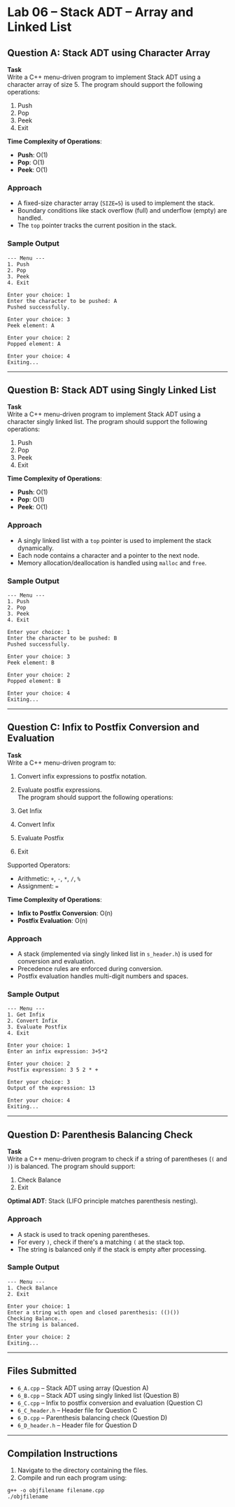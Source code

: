 # Lab 06 – Stack ADT – Array and Linked List

## Question A: Stack ADT using Character Array

**Task**  
Write a C++ menu-driven program to implement Stack ADT using a character array of size 5. The program should support the following operations:

1. Push  
2. Pop  
3. Peek  
4. Exit  

**Time Complexity of Operations**:  
- **Push**: O(1)  
- **Pop**: O(1)  
- **Peek**: O(1)  

### Approach  
- A fixed-size character array (`SIZE=5`) is used to implement the stack.  
- Boundary conditions like stack overflow (full) and underflow (empty) are handled.  
- The `top` pointer tracks the current position in the stack.  

### Sample Output  

```
--- Menu ---  
1. Push  
2. Pop  
3. Peek  
4. Exit  

Enter your choice: 1  
Enter the character to be pushed: A  
Pushed successfully.  

Enter your choice: 3  
Peek element: A  

Enter your choice: 2  
Popped element: A  

Enter your choice: 4  
Exiting...  
```

---

## Question B: Stack ADT using Singly Linked List  

**Task**  
Write a C++ menu-driven program to implement Stack ADT using a character singly linked list. The program should support the following operations:  

1. Push  
2. Pop  
3. Peek  
4. Exit  

**Time Complexity of Operations**:  
- **Push**: O(1)  
- **Pop**: O(1)  
- **Peek**: O(1)  

### Approach  
- A singly linked list with a `top` pointer is used to implement the stack dynamically.  
- Each node contains a character and a pointer to the next node.  
- Memory allocation/deallocation is handled using `malloc` and `free`.  

### Sample Output  

```
--- Menu ---  
1. Push  
2. Pop  
3. Peek  
4. Exit  

Enter your choice: 1  
Enter the character to be pushed: B  
Pushed successfully.  

Enter your choice: 3  
Peek element: B  

Enter your choice: 2  
Popped element: B  

Enter your choice: 4  
Exiting...  
```

---

## Question C: Infix to Postfix Conversion and Evaluation  

**Task**  
Write a C++ menu-driven program to:  
1. Convert infix expressions to postfix notation.  
2. Evaluate postfix expressions.  
The program should support the following operations:  

1. Get Infix  
2. Convert Infix  
3. Evaluate Postfix  
4. Exit  

Supported Operators:  
- Arithmetic: `+`, `-`, `*`, `/`, `%`  
- Assignment: `=`  

**Time Complexity of Operations**:  
- **Infix to Postfix Conversion**: O(n)  
- **Postfix Evaluation**: O(n)  

### Approach  
- A stack (implemented via singly linked list in `s_header.h`) is used for conversion and evaluation.  
- Precedence rules are enforced during conversion.  
- Postfix evaluation handles multi-digit numbers and spaces.  

### Sample Output  

```
--- Menu ---  
1. Get Infix  
2. Convert Infix  
3. Evaluate Postfix  
4. Exit  

Enter your choice: 1  
Enter an infix expression: 3+5*2  

Enter your choice: 2  
Postfix expression: 3 5 2 * +  

Enter your choice: 3  
Output of the expression: 13  

Enter your choice: 4  
Exiting...  
```

---

## Question D: Parenthesis Balancing Check  

**Task**  
Write a C++ menu-driven program to check if a string of parentheses (`(` and `)`) is balanced. The program should support:  

1. Check Balance  
2. Exit  

**Optimal ADT**: Stack (LIFO principle matches parenthesis nesting).  

### Approach  
- A stack is used to track opening parentheses.  
- For every `)`, check if there's a matching `(` at the stack top.  
- The string is balanced only if the stack is empty after processing.  

### Sample Output  

```
--- Menu ---  
1. Check Balance  
2. Exit  

Enter your choice: 1  
Enter a string with open and closed parenthesis: (()())  
Checking Balance...  
The string is balanced.  

Enter your choice: 2  
Exiting...  
```

---

## Files Submitted  

- `6_A.cpp` – Stack ADT using array (Question A)  
- `6_B.cpp` – Stack ADT using singly linked list (Question B)  
- `6_C.cpp` – Infix to postfix conversion and evaluation (Question C)  
- `6_C_header.h` – Header file for Question C  
- `6_D.cpp` – Parenthesis balancing check (Question D)  
- `6_D_header.h` – Header file for Question D  

---

## Compilation Instructions  

1. Navigate to the directory containing the files.  
2. Compile and run each program using:  

```
g++ -o objfilename filename.cpp  
./objfilename  
```  

